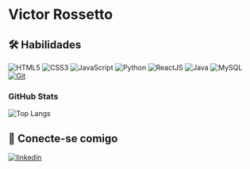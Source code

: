 
# Victor Rossetto

## 🛠 Habilidades
![HTML5](https://img.shields.io/badge/HTML-000?style=for-the-badge&logo=html5&logoColor=30A3DC) ![CSS3](https://img.shields.io/badge/CSS3-000?style=for-the-badge&logo=css3&logoColor=E94D5F)
![JavaScript](https://img.shields.io/badge/JavaScript-000?style=for-the-badge&logo=javascript&logoColor=30A3DC)
![Python](https://img.shields.io/badge/Python-000?style=for-the-badge&logo=python&logoColor=blue)
![ReactJS](https://img.shields.io/badge/ReactJS-000?style=for-the-badge&logo=react&logoColor=blue)
![Java](https://img.shields.io/badge/Java-000?style=for-the-badge&logo=java&logoColor=yellow)
![MySQL](https://img.shields.io/badge/MySQL-000?style=for-the-badge&logo=mysql&logoColor=blue)
[![Git](https://img.shields.io/badge/Git-000?style=for-the-badge&logo=git&logoColor=E94D5F)](https://git-scm.com/doc) 

### GitHub Stats
![Top Langs](https://github-readme-stats-git-masterrstaa-rickstaa.vercel.app/api/top-langs/?username=r0ssetto&layout=compact&bg_color=000&border_color=30A3DC&title_color=E94D5F&text_color=FFF)

## 🔗 Conecte-se comigo
[![linkedin](https://img.shields.io/badge/linkedin-0A66C2?style=for-the-badge&logo=linkedin&logoColor=white)](https://www.linkedin.com/in/victor-rossetto/)